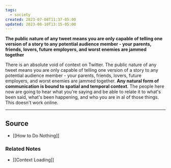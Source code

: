 ```yaml
---
tags:
  - society
created: 2023-07-08T11:37-05:00
updated: 2023-08-10T13:15-05:00
---
```

**The public nature of any tweet means you are only capable of telling one version of a story to any potential audience member - your parents, friends, lovers, future employers, and worst enemies are jammed together**

There is an absolute void of context on Twitter. The public nature of any tweet means you are only capable of telling one version of a story to any potential audience member - your parents, friends, lovers, future employers, and worst enemies are jammed together. **Any natural form of communication is bound to spatial and temporal context**. The people here now are going to hear what you're saying and be able to relate it to what's been said, what's been happening, and who you are in al of those things. This doesn't work online.

---

## Source
- [[How to Do Nothing]]

### Related Notes
- [[Context Loading]]
